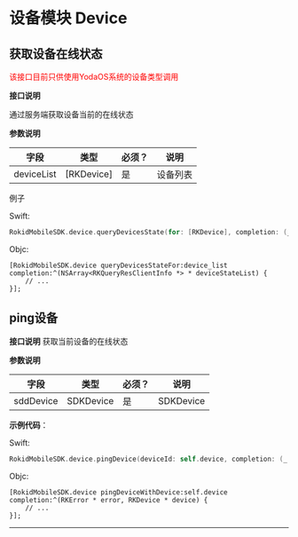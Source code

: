 # 设备模块 Device

## 获取设备在线状态

<font color="red">该接口目前只供使用YodaOS系统的设备类型调用</font>

**接口说明**

通过服务端获取设备当前的在线状态

**参数说明**

| 字段    | 类型   | 必须？| 说明 |
| ------ | ----- | ----- | ----- |
| deviceList | [RKDevice] | 是 | 设备列表 |

例子

Swift:

```swift
RokidMobileSDK.device.queryDevicesState(for: [RKDevice], completion: (_ deviceStateList: [RKQueryResClientInfo]?))
```

Objc:

```objc
[RokidMobileSDK.device queryDevicesStateFor:device_list completion:^(NSArray<RKQueryResClientInfo *> * deviceStateList) {
    // ...
}];
```


## ping设备

 **接口说明**
 获取当前设备的在线状态
 
 **参数说明**
 
| 字段    | 类型   | 必须？| 说明 |
| ------ | ----- | ----- | ----- |
|sddDevice |SDKDevice | 是 | SDKDevice|


 **示例代码**：
 
 Swift:

```swift
RokidMobileSDK.device.pingDevice(deviceId: self.device, completion: (_ error: RKError?, _ device: RKDevice?) -> Void)
```

Objc:

```objc
[RokidMobileSDK.device pingDeviceWithDevice:self.device completion:^(RKError * error, RKDevice * device) {
    // ...
}];
```
 
 ---

